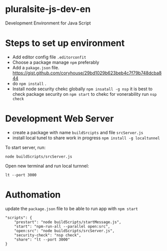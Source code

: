 # pluralsite-js-dev-en
Development Environment for Java Script

# Steps to set up environment

  - Add editor config file `.editorconfit`
  - Choose a package manage `npm` preferably
  - Add a `pakage.json` file. https://gist.github.com/coryhouse/29bd1029b623beb4c7f79b748dcba844
  - do `npm install` .  
  - Install node security chekc globally `npm insatall -g nsp` it is best to check package security on `npm start` to chekc for vonerability run `nsp check`
  
# Development Web Server
- create a package with name `buildSrcipts` and file `srcServer.js`
- install local tunel to share work in progress `npm install -g localtunnel`

To start server, run:
    
    node buildScripts/srcServer.js
    
Open new terminal and run local turnnel:

    lt --port 3000

# Authomation

update the `package.json` file to be able to run app with `npm start`

    "scripts": {
        "prestart": "node buildScripts/startMessage.js",
        "start": "npm-run-all --parallel open:src",
        "open:src": "node buildScripts/srcServer.js",
        "security-check": "nsp check",
        "share": "lt --port 3000"
    }
